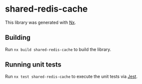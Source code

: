 # shared-redis-cache

This library was generated with [Nx](https://nx.dev).

## Building

Run `nx build shared-redis-cache` to build the library.

## Running unit tests

Run `nx test shared-redis-cache` to execute the unit tests via [Jest](https://jestjs.io).

